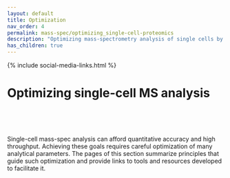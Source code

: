 ```yaml
---
layout: default
title: Optimization
nav_order: 4
permalink: mass-spec/optimizing_single-cell-proteomics
description: "Optimizing mass-spectrometry analysis of single cells by SCoPE2 and other methods using isobaric carriers"
has_children: true
---
```

{% include social-media-links.html %}

# Optimizing single-cell MS analysis


&nbsp;

<!--
[Decreasing coisolation]({{site.baseurl}}#decreasing-coisolation){: .btn .fs-5 .mb-4 .mb-md-0 .mr-2 }
[Apex targeting]({{site.baseurl}}#Apex-targetting){: .btn .fs-5 .mb-4 .mb-md-0 .mr-2 }

[Sample preparation]({{site.baseurl}}#single-cell-sample-preparation){: .btn .fs-5 .mb-4 .mb-md-0 .mr-2 }
-->

&nbsp;

Single-cell mass-spec analysis can afford quantitative accuracy and high throughput. Achieving these goals requires careful optimization of many analytical parameters. The pages of this section summarize principles that guide such optimization and provide links to tools and resources developed to facilitate it.     

&nbsp;
